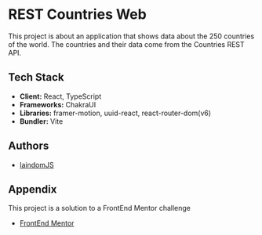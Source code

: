 # REST Countries Web

This project is about an application that shows data about the 250 countries of the world. The countries and their data come from the Countries REST API.


## Tech Stack

- **Client:** React, TypeScript
- **Frameworks:** ChakraUI
- **Libraries:** framer-motion, uuid-react, react-router-dom(v6)
- **Bundler:** Vite


## Authors

- [laindomJS](https://www.github.com/laindomJS)


## Appendix

This project is a solution to a FrontEnd Mentor challenge

- [FrontEnd Mentor](https://www.frontendmentor.io/challenges)